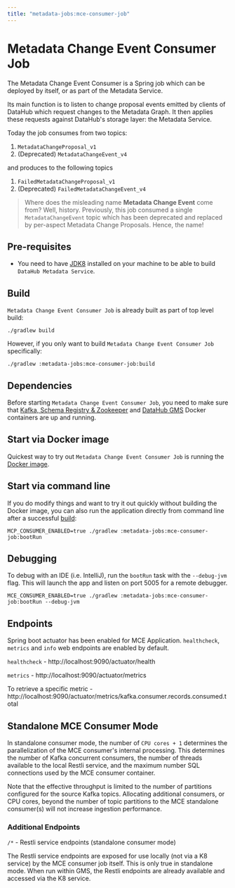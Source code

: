 ```yaml
---
title: "metadata-jobs:mce-consumer-job"
---
```


# Metadata Change Event Consumer Job

The Metadata Change Event Consumer is a Spring job which can be deployed by itself, or as part of the Metadata Service.

Its main function is to listen to change proposal events emitted by clients of DataHub which request changes to the Metadata Graph. It then applies
these requests against DataHub's storage layer: the Metadata Service.

Today the job consumes from two topics:

1. `MetadataChangeProposal_v1`
2. (Deprecated) `MetadataChangeEvent_v4`

and produces to the following topics

1. `FailedMetadataChangeProposal_v1`
2. (Deprecated) `FailedMetadataChangeEvent_v4`

> Where does the misleading name **Metadata Change Event** come from? Well, history. Previously, this job consumed
> a single `MetadataChangeEvent` topic which has been deprecated and replaced by per-aspect Metadata Change Proposals. Hence, the name!

## Pre-requisites
* You need to have [JDK8](https://www.oracle.com/java/technologies/jdk8-downloads.html) installed on your machine to be
able to build `DataHub Metadata Service`.

## Build
`Metadata Change Event Consumer Job` is already built as part of top level build:

```
./gradlew build
```

However, if you only want to build `Metadata Change Event Consumer Job` specifically:
```
./gradlew :metadata-jobs:mce-consumer-job:build
```

## Dependencies
Before starting `Metadata Change Event Consumer Job`, you need to make sure that [Kafka, Schema Registry & Zookeeper](../../docker/kafka-setup)
and [DataHub GMS](../../docker/datahub-gms) Docker containers are up and running.

## Start via Docker image
Quickest way to try out `Metadata Change Event Consumer Job` is running the [Docker image](../../docker/datahub-mce-consumer).

## Start via command line
If you do modify things and want to try it out quickly without building the Docker image, you can also run
the application directly from command line after a successful [build](#build):
```
MCP_CONSUMER_ENABLED=true ./gradlew :metadata-jobs:mce-consumer-job:bootRun
```

## Debugging

To debug with an IDE (i.e. IntelliJ), run the `bootRun` task with the `--debug-jvm` flag. This will launch the app and
listen on port 5005 for a remote debugger.

```
MCE_CONSUMER_ENABLED=true ./gradlew :metadata-jobs:mce-consumer-job:bootRun --debug-jvm
```

## Endpoints
Spring boot actuator has been enabled for MCE Application.
`healthcheck`, `metrics` and `info` web endpoints are enabled by default.

`healthcheck` - http://localhost:9090/actuator/health

`metrics` - http://localhost:9090/actuator/metrics

To retrieve a specific metric - http://localhost:9090/actuator/metrics/kafka.consumer.records.consumed.total

## Standalone MCE Consumer Mode

In standalone consumer mode, the number of `CPU cores + 1` determines the parallelization of the MCE consumer's internal
processing. This determines the number of Kafka concurrent consumers, the number of threads available to the local
Restli service, and the maximum number SQL connections used by the MCE consumer container.

Note that the effective throughput is limited to the number of partitions configured for the source Kafka topics.
Allocating additional consumers, or CPU cores, beyond the number of topic partitions to the MCE standalone consumer(s)
will not increase ingestion performance.

### Additional Endpoints

`/*` - Restli service endpoints (standalone consumer mode)

The Restli service endpoints are exposed for use locally (not via a K8 service) by the MCE consumer job itself. This is
only true in standalone mode. When run within GMS, the Restli endpoints are already available and accessed via the K8
service.

